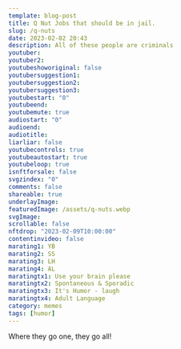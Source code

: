 ```yaml
---
template: blog-post
title: Q Nut Jobs that should be in jail.
slug: /q-nuts
date: 2023-02-02 20:43
description: All of these people are criminals
youtuber: 
youtuber2: 
youtubeshoworiginal: false
youtubersuggestion1:
youtubersuggestion2:
youtubersuggestion3:
youtubestart: "0"
youtubeend: 
youtubemute: true
audiostart: "0"
audioend: 
audiotitle: 
liarliar: false
youtubecontrols: true
youtubeautostart: true
youtubeloop: true
isnftforsale: false
svgzindex: "0"
comments: false
shareable: true
underlayImage: 
featuredImage: /assets/q-nuts.webp
svgImage:
scrollable: false
nftdrop: "2023-02-09T10:00:00"
contentinvideo: false
marating1: YB
marating2: SS
marating3: LH
marating4: AL
maratingtx1: Use your brain please
maratingtx2: Spontaneous & Sporadic
maratingtx3: It's Humor - laugh
maratingtx4: Adult Language
category: memes
tags: [humor]
---
```

Where they go one, they go all!






<!-- https://youtu.be/VgdB9QYKeyM -->

<!-- XjuLZwlDxh8 -->